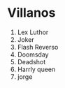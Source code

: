 
# Villanos

1. Lex Luthor
2. Joker
3. Flash Reverso
4. Doomsday
5. Deadshot
6. Harrly queen
7. jorge   
